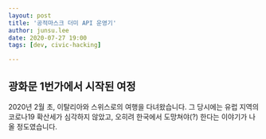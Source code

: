 ```yaml
---
layout: post
title: '공적마스크 더미 API 운영기'
author: junsu.lee
date: 2020-07-27 19:00
tags: [dev, civic-hacking]

---
```


## 광화문 1번가에서 시작된 여정

2020년 2월 초, 이탈리아와 스위스로의 여행을 다녀왔습니다. 그 당시에는 유럽 지역의 코로나19 확산세가 심각하지 않았고, 오히려 한국에서 도망쳐야(?) 한다는 이야기가 나올 정도였습니다.  
<!--stackedit_data:
eyJoaXN0b3J5IjpbOTc1OTQyNzIwXX0=
-->
